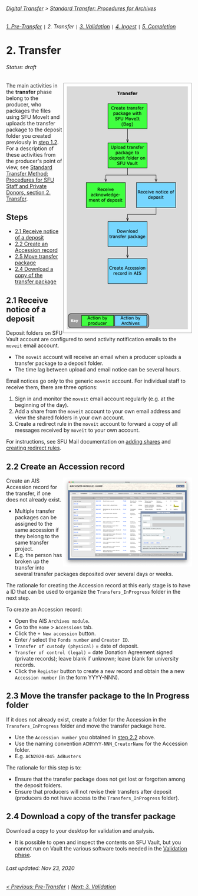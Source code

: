 ###### [Digital Transfer](../../README.md) > [Standard Transfer: Procedures for Archives](00-introduction.md)
###### [1. Pre-Transfer](01-pre-transfer.md) `|` 2. Transfer `|` [3. Validation](03-validation.md) `|` [4. Ingest](04-ingest.md) `|` [5. Completion](05-completion.md)

# 2. Transfer
###### Status: draft
<img align="right" width="350" src="../../screenshots/02-transfer.png">

The main activities in the **transfer** phase belong to the producer, who packages the files using SFU MoveIt and uploads the transfer package to the deposit folder you created previously in [step 1.2](01-pre-transfer.md#12-create-a-deposit-folder). For a description of these activities from the producer's point of view, see [Standard Transfer Method: Procedures for SFU Staff and Private Donors, section 2. Transfer](../standard-producers/02-transfer.md).

## Steps
- [2.1 Receive notice of a deposit](#21-receive-notice-of-a-deposit)
- [2.2 Create an Accession record](#22-create-an-accession-record)
- [2.5 Move transfer package](#23-move-transfer-package)
- [2.4 Download a copy of the transfer package](#24-download-a-copy-of-the-transfer-package)

## 2.1 Receive notice of a deposit
Deposit folders on SFU Vault account are configured to send activity notification emails to the `moveit` email account.
- The `moveit` account will receive an email when a producer uploads a transfer package to a deposit folder.
- The time lag between upload and email notice can be several hours.

Email notices go only to the generic `moveit` account. For individual staff to receive them, there are three options:
1. Sign in and monitor the `moveit` email account regularly (e.g. at the beginning of the day).
1. Add a share from the `moveit` account to your own email address and view the shared folders in your own account.
1. Create a redirect rule in the `moveit` account to forward a copy of all messages received by `moveit` to your own account.

For instructions, see SFU Mail documentation on [adding shares](https://www.sfu.ca/sfumail/using-sfu-mail/sharing/sharing-mail-folders.html) and [creating redirect rules](https://www.sfu.ca/sfumail/using-sfu-mail/mail/managing-mail/forward-mail-to-another-account.html).

## 2.2 Create an Accession record
<img align="right" width="350" src="../../screenshots/02-create-accession.png">

Create an AIS Accession record for the transfer, if one does not already exist.
- Multiple transfer packages can be assigned to the same accession if they belong to the same transfer project.
- E.g. the person has broken up the transfer into several transfer packages deposited over several days or weeks.

The rationale for creating the Accession record at this early stage is to have a ID that can be used to organize the `Transfers_InProgress` folder in the next step.

To create an Accession record:
- Open the AIS `Archives module`.
- Go to the `Home` > `Accessions` tab.
- Click the `+ New accession` button.
- Enter / select the `Fonds number` and `Creator ID`.
- `Transfer of custody (physical)` = date of deposit.
- `Transfer of control (legal)` = date Donation Agreement signed (private records); leave blank if unknown; leave blank for university records.
- Click the `Register` button to create a new record and obtain the a new `Accession number` (in the form YYYY-NNN).

## 2.3 Move the transfer package to the In Progress folder
If it does not already exist, create a folder for the Accession in the `Transfers_InProgress` folder and move the transfer package here.
- Use the `Accession number` you obtained in [step 2.2](2-2-create-an-accession-record) above.
- Use the naming convention `ACNYYYY-NNN_CreatorName` for the Accession folder.
- E.g. `ACN2020-045_AdBusters`

The rationale for this step is to:
- Ensure that the transfer package does not get lost or forgotten among the deposit folders.
- Ensure that producers will not revise their transfers after deposit (producers do not have access to the `Transfers_InProgress` folder).

## 2.4 Download a copy of the transfer package
Download a copy to your desktop for validation and analysis.
- It is possible to open and inspect the contents on SFU Vault, but you cannot run on Vault the various software tools needed in the [Validation phase](03-validation.md).

###### Last updated: Nov 23, 2020
###### [< Previous: Pre-Transfer](01-pre-transfer.md) `|` [Next: 3. Validation](03-validation.md)
